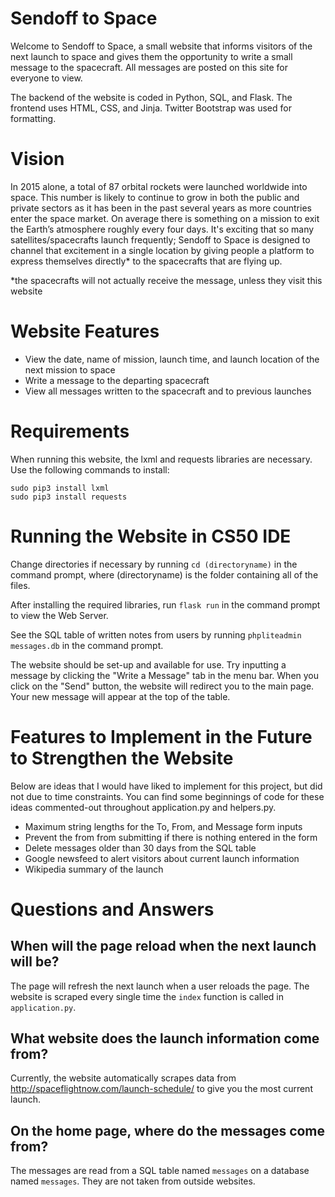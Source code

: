 # Sendoff to Space

Welcome to Sendoff to Space, a small website that informs visitors of the next launch to space and gives them the opportunity to write 
a small message to the spacecraft. All messages are posted on this site for everyone to view.

The backend of the website is coded in Python, SQL, and Flask. The frontend uses HTML, CSS, and Jinja. Twitter Bootstrap was used for formatting.

# Vision
In 2015 alone, a total of 87 orbital rockets were launched worldwide into space. This number is likely to continue to grow in both 
the public and private sectors as it has been in the past several years as more countries enter the space market. On average there 
is something on a mission to exit the Earth’s atmosphere roughly every four days. It's exciting that so many satellites/spacecrafts 
launch frequently; Sendoff to Space is designed to channel that excitement in a single location by giving people a platform to express
themselves directly* to the spacecrafts that are flying up.

*the spacecrafts will not actually receive the message, unless they visit this website

# Website Features
- View the date, name of mission, launch time, and launch location of the next mission to space
- Write a message to the departing spacecraft
- View all messages written to the spacecraft and to previous launches

# Requirements
When running this website, the lxml and requests libraries are necessary. Use the following commands to install:
```
sudo pip3 install lxml
sudo pip3 install requests
```
# Running the Website in CS50 IDE

Change directories if necessary by running `cd (directoryname)` in the command prompt, where (directoryname) is the folder containing 
all of the files.

After installing the required libraries, run `flask run` in the command prompt to view the Web Server.

See the SQL table of written notes from users by running `phpliteadmin messages.db` in the command prompt.

The website should be set-up and available for use. Try inputting a message by clicking the "Write a Message" tab in the menu bar. When 
you click on the "Send" button, the website will redirect you to the main page. Your new message will appear at the top of the table. 

# Features to Implement in the Future to Strengthen the Website
Below are ideas that I would have liked to implement for this project, but did not due to time constraints. You can find some beginnings 
of code for these ideas commented-out throughout application.py and helpers.py.

- Maximum string lengths for the To, From, and Message form inputs
- Prevent the from from submitting if there is nothing entered in the form
- Delete messages older than 30 days from the SQL table
- Google newsfeed to alert visitors about current launch information
- Wikipedia summary of the launch

# Questions and Answers

## When will the page reload when the next launch will be?
The page will refresh the next launch when a user reloads the page. The website is scraped every single time the `index` function is 
called in `application.py`.

## What website does the launch information come from?
Currently, the website automatically scrapes data from http://spaceflightnow.com/launch-schedule/ to give you the most current launch. 

## On the home page, where do the messages come from?
The messages are read from a SQL table named `messages` on a database named `messages`. They are not taken from outside websites.
